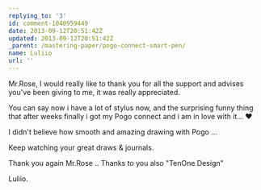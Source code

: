 ```yaml
---
replying_to: '3'
id: comment-1040959449
date: 2013-09-12T20:51:42Z
updated: 2013-09-12T20:51:42Z
_parent: /mastering-paper/pogo-connect-smart-pen/
name: Luliio
url: ''
---
```


Mr.Rose, I would really like to thank you for all the support and advises
you've been giving to me, it was really appreciated.

You can say now i have a lot of stylus now, and the surprising funny thing that after weeks finally i got
my Pogo connect and i am in love with it... ❤

I didn't believe how smooth and amazing drawing with Pogo ...

Keep watching your great draws & journals.

Thank you again Mr.Rose .. Thanks to you also "TenOne Design"

Luliio.
